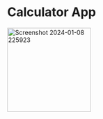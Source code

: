 # Calculator App

<img width="192" alt="Screenshot 2024-01-08 225923" src="https://github.com/sanyam40/Flutter-Projects/assets/87993985/3a9598b3-0790-4ea1-a02e-376c9a20b07d">
